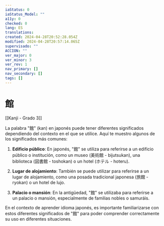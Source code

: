 ```yaml
---
iaStatus: 0
iaStatus_Model: ""
a11y: 0
checked: 0
lang: ES
translations: 
created: 2024-04-28T20:52:28.054Z
modified: 2024-04-28T20:57:14.065Z
supervisado: ""
ACCION: ""
ver_major: 0
ver_minor: 3
ver_rev: 1
nav_primary: []
nav_secondary: []
tags: []
---
```

# 館

[[Kanji - Grado 3]]

La palabra "館" (kan) en japonés puede tener diferentes significados dependiendo del contexto en el que se utilice. Aquí te muestro algunos de los significados más comunes:

1. **Edificio público**: En japonés, "館" se utiliza para referirse a un edificio público o institución, como un museo (美術館 - bijutsukan), una biblioteca (図書館 - toshokan) o un hotel (ホテル - hoteru).

2. **Lugar de alojamiento**: También se puede utilizar para referirse a un lugar de alojamiento, como una posada tradicional japonesa (旅館 - ryokan) o un hotel de lujo.

3. **Palacio o mansión**: En la antigüedad, "館" se utilizaba para referirse a un palacio o mansión, especialmente de familias nobles o samuráis.

En el contexto de aprender idioma japonés, es importante familiarizarse con estos diferentes significados de "館" para poder comprender correctamente su uso en diferentes situaciones.

